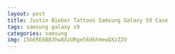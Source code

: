```yaml
---
layout: post
title: Justin Bieber Tattoos Samsung Galaxy S9 Case
tags: samsung galaxy s9
categories: samsung
img: 15bERE8B83hw8XzURge56dkhmewQXzZ2V
---
```

